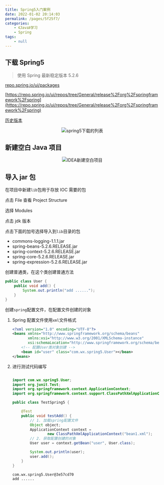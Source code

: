 ```yaml
---
title: Spring5入门案例
date: 2022-01-02 20:14:03
permalink: /pages/5f25f7/
categories:
    - 《Java》学习
    - Spring
tags:
    - null
---
```


## 下载 Spring5

> 使用 Spring 最新稳定版本 5.2.6

[repo.spring.io/ui/packages](https://repo.spring.io/ui/packages)

[https://repo.spring.io/ui/repos/tree/General/release%2Forg%2Fspringframework%2Fspring](https://repo.spring.io/ui/repos/tree/General/release%2Forg%2Fspringframework%2Fspring)

[历史版本](https://repo.spring.io/ui/native/release/org/springframework/spring)

<p align="center"><img src="https://gitee.com/wxvirus/img/raw/master/img/20220102203125.png" alt="spring5下载的列表" /></p>

## 新建空白 Java 项目

<p align="center"><img src="https://gitee.com/wxvirus/img/raw/master/img/20220102203350.png" alt="IDEA新建空白项目" /></p>

## 导入 jar 包

在项目中新建`lib`包用于存放 IOC 需要的包

点击 File 查看 Project Structure

选择 Modules

点击 jdk 版本

点击下面的加号选择导入到`lib`目录的包

-   commons-logging-1.1.1.jar
-   spring-beans-5.2.6.RELEASE.jar
-   spring-context-5.2.6.RELEASE.jar
-   spring-core-5.2.6.RELEASE.jar
-   spring-expression-5.2.6.RELEASE.jar

创建普通类，在这个类创建普通方法

```java
public class User {
    public void add() {
        System.out.println("add ......");
    }
}

```

创建`spring`配置文件，在配置文件创建的对象

1.  Spring 配置文件使用`xml`文件格式

    ```xml
    <?xml version="1.0" encoding="UTF-8"?>
    <beans xmlns="http://www.springframework.org/schema/beans"
           xmlns:xsi="http://www.w3.org/2001/XMLSchema-instance"
           xsi:schemaLocation="http://www.springframework.org/schema/beans http://www.springframework.org/schema/beans/spring-beans.xsd">
        <!-- 配置User类对象创建 -->
        <bean id="user" class="com.wx.spring5.User"></bean>
    </beans>
    ```

2.  进行测试代码编写

    ```java

    import com.wx.spring5.User;
    import org.junit.Test;
    import org.springframework.context.ApplicationContext;
    import org.springframework.context.support.ClassPathXmlApplicationContext;

    public class TestSpring5 {

        @Test
        public void testAdd() {
            // 1. 加载spring配置文件
            Object object;
            ApplicationContext context =
                    new ClassPathXmlApplicationContext("bean1.xml");
            // 2. 获取配置创建的对象
            User user = context.getBean("user", User.class);

            System.out.println(user);
            user.add();
        }
    }

    ```

    ```bash
    com.wx.spring5.User@3e57cd70
    add ......
    ```

